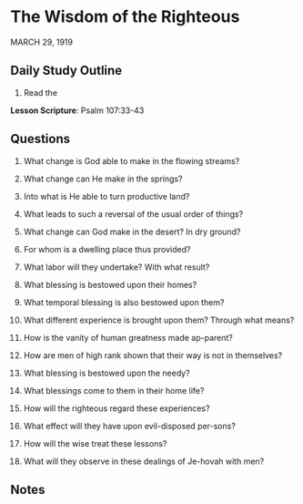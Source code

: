 # The Wisdom of the Righteous
MARCH 29, 1919

## Daily Study Outline

1. Read the

**Lesson Scripture**: Psalm 107:33-43

## Questions

1. What change is God able to make in the flowing streams?

2. What change can He make in the springs?

3. Into what is He able to turn productive land?

4. What leads to such a reversal of the usual order of things?

5. What change can God make in the desert? In dry ground?

6. For whom is a dwelling place thus provided?

8. What labor will they undertake? With what result?

9. What blessing is bestowed upon their homes?

10. What temporal blessing is also bestowed upon them?

11. What different experience is brought upon them? Through what means?

12. How is the vanity of human greatness made ap-parent?

13. How are men of high rank shown that their way is not in themselves?

14. What blessing is bestowed upon the needy?

15. What blessings come to them in their home life?

16. How will the righteous regard these experiences?

17. What effect will they have upon evil-disposed per-sons?

18. How will the wise treat these lessons?

19. What will they observe in these dealings of Je-hovah with men?

## Notes


